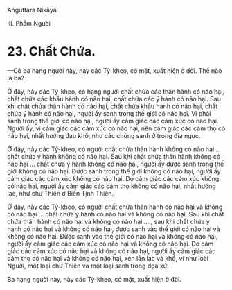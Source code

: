 Aṅguttara Nikāya

III. Phẩm Người

# 23. Chất Chứa.

—Có ba hạng người này, này các Tỷ-kheo, có mặt, xuất hiện ở đời. Thế nào là ba?

Ở đây, này các Tỷ-kheo, có hạng người chất chứa các thân hành có não hại, chất chứa các khẩu hành có não hại, chất chứa các ý hành có não hại. Sau khi chất chứa thân hành có não hại, chất chứa khẩu hành có não hại, chất chứa ý hành có não hại, người ấy sanh trong thế giới có não hại. Vì phải sanh trong thế giới có não hại, người ấy cảm giác các cảm xúc có não hại. Người ấy, vì cảm giác các cảm xúc có não hại, nên cảm giác các cảm thọ có não hại, nhất hướng đau khổ, như các chúng sanh ở trong địa ngục.

Ở đây, này các Tỷ-kheo, có người chất chứa thân hành không có não hại ... chất chứa ý hành không có não hại. Sau khi chất chứa thân hành không có não hại ... chất chứa ý hành không có não hại, người ấy được sanh trong thế giới không có não hại. Ðược sanh trong thế giới không có não hại, người ấy cảm giác các cảm xúc không có não hại. Do cảm giác các cảm xúc không có não hại, người ấy cảm giác các cảm thọ không có não hại, nhất hướng lạc, như chư Thiên ở Biến Tịnh Thiên.

Ở đây, này các Tỷ-kheo, có người chất chứa thân hành có não hại và không có não hại ... chất chứa ý hành có não hại và không có não hại. Sau khi chất chứa thân hành có não hại và không có não hại ... , sau khi chất chứa ý hành có não hại và không có não hại, được sanh vào thế giới có não hại và không có não hại. Ðược sanh vào thế giới có não hại và không có não hại, người ấy cảm giác các cảm xúc có não hại và không có não hại. Do cảm giác các cảm xúc có não hại và không có não hại, người ấy cảm giác các cảm thọ có não hại và không có não hại, xen lẫn lạc và khổ, ví như loài Người, một loại chư Thiên và một loại sanh trong đọa xứ.

Ba hạng người này, này các Tỷ-kheo, có mặt, xuất hiện ở đời.

